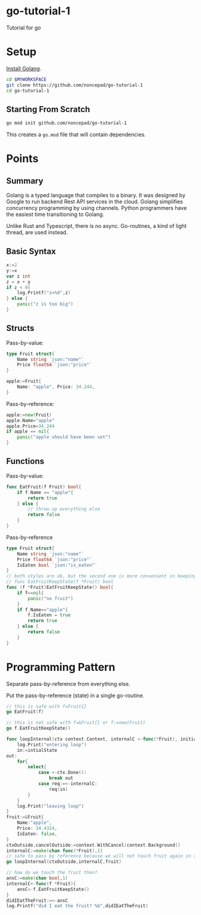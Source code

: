 # go-tutorial-1
Tutorial for go


# Setup

[Install Golang](https://go.dev/doc/install).

```bash
cd $MYWORKSPACE
git clone https://github.com/noncepad/go-tutorial-1
cd go-tutorial-1
```

## Starting From Scratch

```bash
go mod init github.com/noncepad/go-tutorial-1
```

This creates a `go.mod` file that will contain dependencies.


# Points

## Summary

Golang is a typed language that compiles to a binary.  It was designed by Google to run backend Rest API services in the cloud.  Golang simplifies concurrency programming by using channels.  Python programmers have the easiest time transitioning to Golang.

Unlike Rust and Typescript, there is no async.  Go-routines, a kind of light thread, are used instead.

## Basic Syntax


```go
x:=2
y:=x
var z int
z = x + y
if z < 0{
    log.Printf("z=%d",z)
} else {
    panic("z is too big")
}
```

## Structs

Pass-by-value:

```go
type Fruit struct{
    Name string `json:"name"`
    Price float64 `json:"price"`
}

apple:=Fruit{
    Name: "apple", Price: 34.244,
}

```

Pass-by-reference:

```go
apple:=new(Fruit)
apple.Name="apple"
apple.Price=34.244
if apple == nil{
    panic("apple should have been set")
}
```

## Functions

Pass-by-value:

```go
func EatFruit(f Fruit) bool{
    if f.Name == "apple"{
        return true
    } else {
        // throw up everything else
        return false
    }
}
```

Pass-by-reference

```go
type Fruit struct{
    Name string `json:"name"`
    Price float64 `json:"price"`
    IsEaten bool `json:"is_eaten"`
}
// both styles are ok, but the second one is more convenient in keeping functions clear.
// func EatFruitKeepState(f *Fruit) bool 
func (f *Fruit)EatFruitKeepState() bool{
    if f==nil{
        panic("no fruit")
    }
    if f.Name=="apple"{
        f.IsEaten = true
        return true
    } else {
        return false
    }
}
```

# Programming Pattern

Separate pass-by-reference from everything else.  

Put the pass-by-reference (state) in a single go-routine.

```go
// this is safe with f=Fruit{}
go EatFruit(f)

// this is not safe with f=&Fruit{} or f:=new(Fruit)
go f.EatFruitKeepState()
```

```go
func loopInternal(ctx context.Context, internalC <-func(*Fruit), initialState *Fruit){
    log.Print("entering loop")
    in:=intialState
out:
    for{
        select{
            case <-ctx.Done():
                break out
            case req:=<-internalC:
                req(in)
        }
    }
    log.Print("leaving loop")
}
fruit:=&Fruit{
    Name:"apple",
    Price: 34.4324,
    IsEaten: false,
}
ctxOutside,cancelOutside:=context.WithCancel(context.Background()
internalC:=make(chan func(*Fruit),1)
// safe to pass by reference because we will not touch fruit again in this goroutine
go loopInternal(ctxOutside,internalC,fruit)

// how do we touch the fruit then?
ansC:=make(chan bool,1)
internalC<-func(f *Fruit){
    ansC<-f.EatFruitKeepState()
}
didIEatTheFruit:=<-ansC
log.Printf("did I eat the fruit? %b",didIEatTheFruit)
```